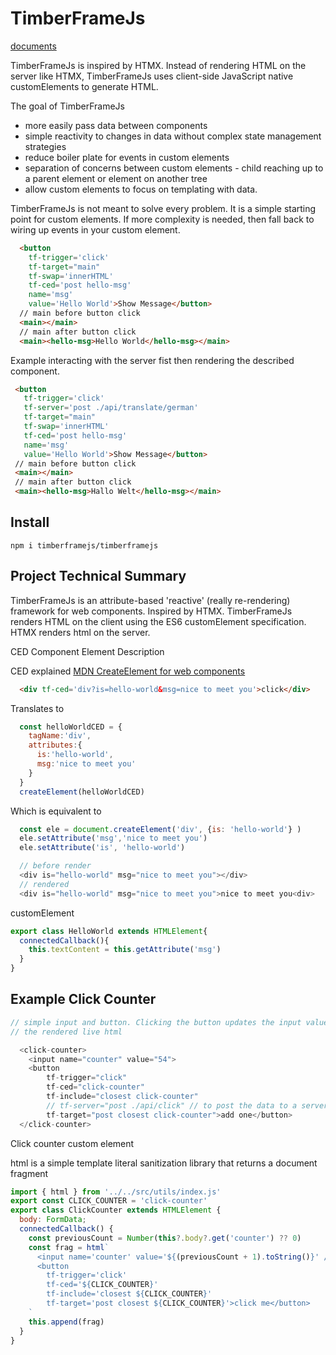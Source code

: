 # TimberFrameJs

[documents](https://timberframejs.github.io/timberframejs/)

TimberFrameJs is inspired by HTMX. Instead of rendering HTML on the server like HTMX, TimberFrameJs uses client-side JavaScript native customElements to generate HTML.

The goal of TimberFrameJs

* more easily pass data between components
* simple reactivity to changes in data without complex state management strategies
* reduce boiler plate for events in custom elements
* separation of concerns between custom elements - child reaching up to a parent element or element on another tree
* allow custom elements to focus on templating with data.

TimberFrameJs is not meant to solve every problem. It is a simple starting point for custom elements. If more complexity is needed, then fall back to wiring up events in your custom element.



``` html
  <button 
    tf-trigger='click'
    tf-target="main"
    tf-swap='innerHTML'
    tf-ced='post hello-msg'
    name='msg'
    value='Hello World'>Show Message</button>
  // main before button click
  <main></main>
  // main after button click
  <main><hello-msg>Hello World</hello-msg></main>
 ```

Example interacting with the server fist then rendering the described component.
 ``` html
  <button 
    tf-trigger='click'
    tf-server='post ./api/translate/german'
    tf-target="main"
    tf-swap='innerHTML'
    tf-ced='post hello-msg'
    name='msg'
    value='Hello World'>Show Message</button>
  // main before button click
  <main></main>
  // main after button click
  <main><hello-msg>Hallo Welt</hello-msg></main>
 ```

## Install
```npm i timberframejs/timberframejs```


## Project Technical Summary
TimberFrameJs is an attribute-based 'reactive' (really re-rendering) framework for web components. Inspired by HTMX.
TimberFrameJs renders HTML on the client using the ES6 customElement specification. HTMX renders html on the server.

CED Component Element Description

CED explained
[MDN CreateElement for web components](https://developer.mozilla.org/en-US/docs/Web/API/Document/createElement#web_component_example)

``` html
  <div tf-ced='div?is=hello-world&msg=nice to meet you'>click</div>
```
Translates to 
``` js
  const helloWorldCED = {
    tagName:'div',
    attributes:{
      is:'hello-world',
      msg:'nice to meet you'
    }
  }
  createElement(helloWorldCED)
```
Which is equivalent to
``` js
  const ele = document.createElement('div', {is: 'hello-world'} )
  ele.setAttribute('msg','nice to meet you')
  ele.setAttribute('is', 'hello-world')

  // before render
  <div is="hello-world" msg="nice to meet you"></div>
  // rendered
  <div is="hello-world" msg="nice to meet you">nice to meet you<div>
```

customElement
``` js
export class HelloWorld extends HTMLElement{
  connectedCallback(){
    this.textContent = this.getAttribute('msg')
  }
}
```
## Example Click Counter

``` js
// simple input and button. Clicking the button updates the input value.
// the rendered live html

  <click-counter>
    <input name="counter" value="54">
    <button
        tf-trigger="click"
        tf-ced="click-counter"
        tf-include="closest click-counter"
        // tf-server="post ./api/click" // to post the data to a server, then send the results to the component
        tf-target="post closest click-counter">add one</button>
  </click-counter>

```

Click counter custom element

html is a simple template literal sanitization library that returns a document fragment
``` js
import { html } from '../../src/utils/index.js'
export const CLICK_COUNTER = 'click-counter'
export class ClickCounter extends HTMLElement {
  body: FormData;
  connectedCallback() {
    const previousCount = Number(this?.body?.get('counter') ?? 0)
    const frag = html`
      <input name='counter' value='${(previousCount + 1).toString()}' />
      <button
        tf-trigger='click'
        tf-ced='${CLICK_COUNTER}'
        tf-include='closest ${CLICK_COUNTER}'
        tf-target='post closest ${CLICK_COUNTER}'>click me</button>
    `
    this.append(frag)
  }
}
```

